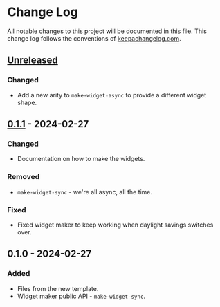 # Change Log
All notable changes to this project will be documented in this file. This change log follows the conventions of [keepachangelog.com](http://keepachangelog.com/).

## [Unreleased]
### Changed
- Add a new arity to `make-widget-async` to provide a different widget shape.

## [0.1.1] - 2024-02-27
### Changed
- Documentation on how to make the widgets.

### Removed
- `make-widget-sync` - we're all async, all the time.

### Fixed
- Fixed widget maker to keep working when daylight savings switches over.

## 0.1.0 - 2024-02-27
### Added
- Files from the new template.
- Widget maker public API - `make-widget-sync`.

[Unreleased]: https://sourcehost.site/your-name/exercise_17/compare/0.1.1...HEAD
[0.1.1]: https://sourcehost.site/your-name/exercise_17/compare/0.1.0...0.1.1
